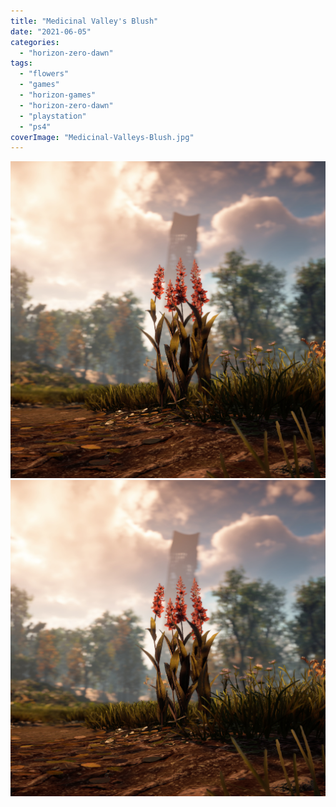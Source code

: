 ```yaml
---
title: "Medicinal Valley's Blush"
date: "2021-06-05"
categories: 
  - "horizon-zero-dawn"
tags: 
  - "flowers"
  - "games"
  - "horizon-games"
  - "horizon-zero-dawn"
  - "playstation"
  - "ps4"
coverImage: "Medicinal-Valleys-Blush.jpg"
---
```


[![](images/Medicinal-Valleys-Blush.jpg)](images/Medicinal-Valleys-Blush.jpg)
[![](images/Medicinal-Valleys-Blush.jpg)](images/Medicinal-Valleys-Blush.jpg)
